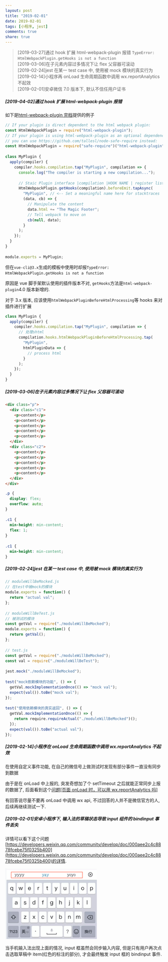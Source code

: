 ```yaml
---
layout: post
title: "2019-02-01"
date: 2019-02-01
tags: [小程序, jest]
comments: true
share: true
---
```


> [2019-03-27]通过 hook 扩展 html-webpack-plugin 报错 `TypeError: HtmlWebpackPlugin.getHooks is not a function` <br> 
> [2019-03-06]在子元素内容过多情况下让 flex 父容器可滚动 <br> 
> [2019-02-24]jest 在某一 test case 中, 使用被 mock 模块的真实行为 <br> 
> [2019-02-14]小程序再 onLoad 生命周期函数中调用 wx.reportAnalytics 不起效 <br> 
> [2019-02-01]安卓微信 7.0 版本下, 默认不信任用户证书

##### [2019-04-02]通过 hook 扩展 html-webpack-plugin 报错

如下是[html-webpack-plugin 完档](https://github.com/jantimon/html-webpack-plugin#events)提供的例子

```js
// If your plugin is direct dependent to the html webpack plugin:
const HtmlWebpackPlugin = require("html-webpack-plugin");
// If your plugin is using html-webpack-plugin as an optional dependency
// you can use https://github.com/tallesl/node-safe-require instead:
const HtmlWebpackPlugin = require("safe-require")("html-webpack-plugin");

class MyPlugin {
  apply(compiler) {
    compiler.hooks.compilation.tap("MyPlugin", compilation => {
      console.log("The compiler is starting a new compilation...");

      // Staic Plugin interface |compilation |HOOK NAME | register listener
      HtmlWebpackPlugin.getHooks(compilation).beforeEmit.tapAsync(
        "MyPlugin", // <-- Set a meaningful name here for stacktraces
        (data, cb) => {
          // Manipulate the content
          data.html += "The Magic Footer";
          // Tell webpack to move on
          cb(null, data);
        }
      );
    });
  }
}

module.exports = MyPlugin;
```

但在`vue-cli@3.x`生成的模板中使用时却报`TypeError: HtmlWebpackPlugin.getHooks is not a function`

原因是 vue 脚手架默认使用的插件版本不对, `getHooks`方法是`html-webpack-plugin`4.0 版本新增的.

对于 3.x 版本, 应该使用`htmlWebpackPluginBeforeHtmlProcessing`等 hooks 来对插件进行扩展

```js
class MyPlugin {
  apply(compiler) {
    compiler.hooks.compilation.tap("MyPlugin", compilation => {
      // 处理shtml
      compilation.hooks.htmlWebpackPluginBeforeHtmlProcessing.tap(
        "MyPlugin",
        htmlPluginData => {
          // process html
        }
      );
    });
  }
}
```

##### [2019-03-06]在子元素内容过多情况下让 flex 父容器可滚动

```html
<div class="p">
  <div class="c1">
    <p>content</p>
    <p>content</p>
    <p>content</p>
    <p>content</p>
    <p>content</p>
  </div>
  <div class="c2">
    <p>content</p>
    <p>content</p>
    <p>content</p>
    <p>content</p>
    <p>content</p>
  </div>
</div>
```

```css
.p {
  display: flex;
  overflow: auto;
}

.c1 {
  min-height: min-content;
  flex: 1;
}

.c1 {
  min-height: min-content;
}
```

##### [2019-02-24]jest 在某一 test case 中, 使用被 mock 模块的真实行为

```js
// moduleWillBeMocked.js
// 在test中被mock的模块
module.exports = function() {
  return "actual val";
};

// moduleWillBeTest.js
// 被测试的模块
const getVal = require("./moduleWillBeMocked");
module.exports = function() {
  return getVal();
};

// test.js
const getVal = require("./moduleWillBeMocked");
const val = require("./moduleWillBeTest");

jest.mock("./moduleWillBeMocked");

test("mock依赖模块的功能", () => {
  getVal.mockImplementationOnce(() => "mock val");
  expect(val()).toBe("mock val");
});

test("使用依赖模块的真实返回", () => {
  getVal.mockImplementationOnce(() => {
    return require.requireActual("./moduleWillBeMocked")();
  });
  expect(val()).toBe("actual val");
});
```

##### [2019-02-14]小程序在 onLoad 生命周期函数中调用 wx.reportAnalytics 不起效

在使用自定义事件功能, 在自己的微信号上做测试时发现有部分事件一直没有同步到数据

由于是在 onLoad 中上报的, 突发奇想加了个 setTimeout 之后就能正常同步上报的数据了, 后面看到这个[问题[页面 onLoad 时，可以用 wx.reportAnalytics 吗]](https://developers.weixin.qq.com/community/develop/doc/f8353fde6017affc3da48ba8392f169e)

有回答说尽量不要再 onLoad 中调用 wx api, 不过回答的人并不是微信官方的人, 后续再继续测试一下.

##### [2019-02-01]安卓小程序下, 输入法的草稿状态导致 input 组件的 bindinput 事件丢失

详情可以看下这个问题[https://developers.weixin.qq.com/community/develop/doc/000aee2c4c8878fcebe75f0325b400](https://developers.weixin.qq.com/community/develop/doc/000aee2c4c8878fcebe75f0325b400)的详情.

![输入法草稿状态](/images/2019-02/input.png)

当手机输入法出现上面的情况, input 框虽然会同步输入内容, 但是只有用户再次点击选取草稿中 item(红色的标注的部分), 才会最终触发 input 框的 bindinput 事件.
